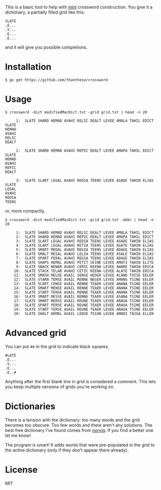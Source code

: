 This is a basic tool to help with [mini](http://www.nytimes.com/crosswords/game/mini) crossword construction. You give it a dictionary, a partially filled grid like this:

    SLATE
    .E...
    .V...
    .E...
    .E...

and it will give you possible completions.

# Installation

    $ go get https://github.com/thanthese/crossword

# Usage

    $ crossword -dict modifiedMacDict.txt -grid grid.txt | head -n 20

         1:  SLATE SHARD HEMAD AVAHI RELIC DEALT LEVEE AMALA TAHIL EDICT
    SLATE
    HEMAD
    AVAHI
    RELIC
    DEALT

         2:  SLATE SHARD HEMAD AVAHI REPIC DEALT LEVEE AMAPA TAHIL EDICT
    SLATE
    HEMAD
    AVAHI
    REPIC
    DEALT

         3:  SLATE SLART LEGAL AVAHI REDIA TEENS LEVEE AGADE TAHIN ELIAS
    SLATE
    LEGAL
    AVAHI
    REDIA
    TEENS

or, more compactly,

    $ crossword -dict modifiedMacDict.txt -grid grid.txt -abbr | head -n 20

         1:  SLATE SHARD HEMAD AVAHI RELIC DEALT LEVEE AMALA TAHIL EDICT
         2:  SLATE SHARD HEMAD AVAHI REPIC DEALT LEVEE AMAPA TAHIL EDICT
         3:  SLATE SLART LEGAL AVAHI REDIA TEENS LEVEE AGADE TAHIN ELIAS
         4:  SLATE SLART LEGAL AVAHI RETIA TEENS LEVEE AGATE TAHIN ELIAS
         5:  SLATE SMART MEDAL AVAHI REGIA TEENS LEVEE ADAGE TAHIN ELIAS
         6:  SLATE SMALT MESAL AVAHI LELIA TEENS LEVEE ASALE TAHIN ELIAS
         7:  SLATE SPART PEDAL AVAHI REGIA TEENS LEVEE ADAGE TAHIN ELIAS
         8:  SLATE SHAPS HEMAL AVAHI PETIT SEINE LEVEE AMATI TAHIN ELITE
         9:  SLATE SNACK NEWAR AVAHI CERIC KEENA LEVEE AWARE TAHIN ERICA
        10:  SLATE STACK TELAR AVAHI CETIC KEENA LEVEE ALATE TAHIN ERICA
        11:  SLATE SMASH MELOE AVAIL SENSE HEDER LEVEE ALAND TOISE EELER
        12:  SLATE STARN TEMSE AVAIL RENNE NEGER LEVEE AMANG TSINE EELER
        13:  SLATE SCART CENSE AVAIL RENNE TEAER LEVEE ANANA TSINE EELER
        14:  SLATE SMART MENSE AVAIL RENNE TEAER LEVEE ANANA TSINE EELER
        15:  SLATE START TENSE AVAIL RENNE TEAER LEVEE ANANA TSINE EELER
        16:  SLATE SMART MESSE AVAIL RENNE TEAER LEVEE ASANA TSINE EELER
        17:  SLATE SMART MERSE AVAIL REUNE TEAER LEVEE ARAUA TSINE EELER
        18:  SLATE SPART PERSE AVAIL REUNE TEAER LEVEE ARAUA TSINE EELER
        19:  SLATE START TERSE AVAIL REUNE TEAER LEVEE ARAUA TSINE EELER
        20:  SLATE SHALT HEMAL AVAIL LEDGE TEIAN LEVEE AMADI TAIGA ELLEN

# Advanced grid

You can put `#`s in the grid to indicate black squares.

    #LATE
    .E...
    .V...
    .E...
    .E..#

Anything after the first blank line in grid is considered a comment. This lets you keep multiple versions of grids you're working on.

# Dictionaries

There is a tension with the dictionary: too many words and the grid becomes too obscure. Too few words and there aren't any solutions. The best free dictionary I've found comes from [norvig](http://norvig.com/ngrams/). If you find a better one let me know!

The program is smart! It adds words that were pre-populated in the grid to the active dictionary (only if they don't appear there already).

# License

MIT
